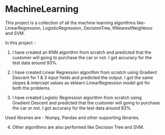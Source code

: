 # MachineLearning

This project is a collection of all the machine learning algorithms like-
LinearRegression, LogisticRegression, DecisionTree, KNearestNeighbour and SVM.

In this project -

1. I have created an KNN algorithm from scratch and predicted that the customer will going to purchase the car or not.
I got accuracy for the test data around 93%.

2. I have created Linear Regression algorithm from scratch using Gradient Descent for 1 & 3 input fields and predicted the output.
I got the same slopes & intercept values as sklearn LinearRegression model got for both the problems.

3. I have created Logistic Regression algorithm from scratch using Gradient Descent and predicted that the 
customer will going to purchase the car or not.
I got accuracy for the test data around 83%.

Used libraries are - Numpy, Pandas and other supporting libraries.

4. Other algorithms are also performed like Decision Tree and SVM.
